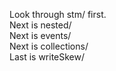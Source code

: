Look through stm/ first.    
Next is nested/    
Next is events/    
Next is collections/    
Last is writeSkew/    
